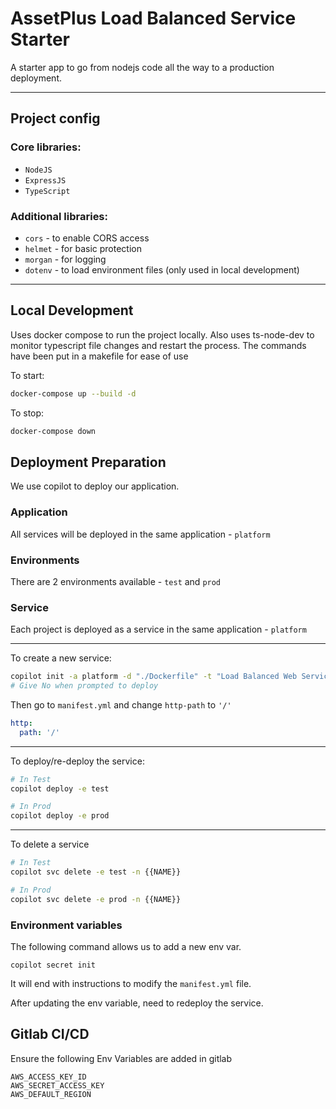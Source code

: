 # AssetPlus Load Balanced Service Starter

A starter app to go from nodejs code all the way to a production deployment.

-----------
## Project config

### Core libraries:
- `NodeJS`
- `ExpressJS`
- `TypeScript`

### Additional libraries:

- `cors` - to enable CORS access
- `helmet` - for basic protection
- `morgan` - for logging
- `dotenv` - to load environment files (only used in local development)

----------

## Local Development

Uses docker compose to run the project locally. Also uses ts-node-dev to monitor typescript file changes and restart the process. The commands have been put in a makefile for ease of use

To start:

```bash
docker-compose up --build -d
```


To stop:

```bash
docker-compose down
```

## Deployment Preparation

We use copilot to deploy our application.

### Application

All services will be deployed in the same application - `platform`

### Environments

There are 2 environments available - `test` and `prod`

### Service

Each project is deployed as a service in the same application - `platform`

---
To create a new service:

```bash
copilot init -a platform -d "./Dockerfile" -t "Load Balanced Web Service" -n {{NAME}}
# Give No when prompted to deploy
```
Then go to `manifest.yml` and change `http-path` to `'/'`
```yaml
http:
  path: '/'
```

---
To deploy/re-deploy the service:

```bash
# In Test
copilot deploy -e test

# In Prod
copilot deploy -e prod
```

----
To delete a service

```bash
# In Test
copilot svc delete -e test -n {{NAME}}

# In Prod
copilot svc delete -e prod -n {{NAME}}
```


### Environment variables

The following command allows us to add a new env var.
```
copilot secret init
```
It will end with instructions to modify the `manifest.yml` file.

After updating the env variable, need to redeploy the service.

## Gitlab CI/CD

Ensure the following Env Variables are added in gitlab

```
AWS_ACCESS_KEY_ID
AWS_SECRET_ACCESS_KEY
AWS_DEFAULT_REGION
```